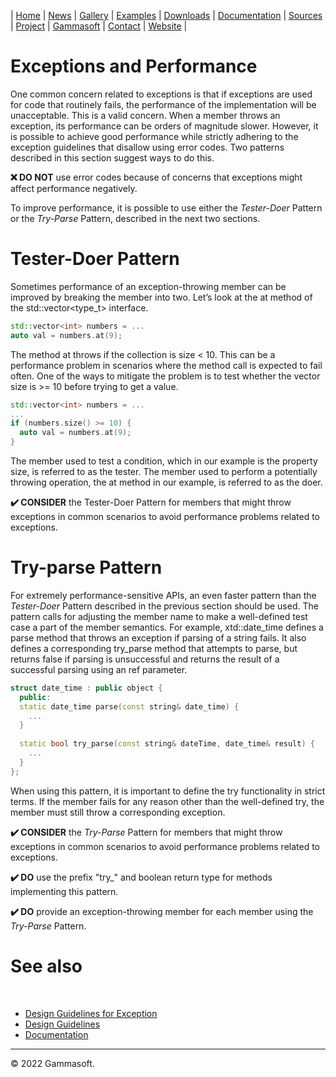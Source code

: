 | [Home](home.md) | [News](news.md) | [Gallery](gallery.md) | [Examples](examples.md) | [Downloads](downloads.md) | [Documentation](documentation.md) | [Sources](https://github.com/gammasoft71/xtd) | [Project](https://sourceforge.net/projects/xtdpro/) | [Gammasoft](gammasoft.md)  | [Contact](contact.md) | [Website](https://gammasoft71.wixsite.com/xtdpro) |

# Exceptions and Performance

One common concern related to exceptions is that if exceptions are used for code that routinely fails, the performance of the implementation will be unacceptable. This is a valid concern. When a member throws an exception, its performance can be orders of magnitude slower. However, it is possible to achieve good performance while strictly adhering to the exception guidelines that disallow using error codes. Two patterns described in this section suggest ways to do this.

**❌ DO NOT** use error codes because of concerns that exceptions might affect performance negatively.

To improve performance, it is possible to use either the *Tester-Doer* Pattern or the *Try-Parse* Pattern, described in the next two sections.

# Tester-Doer Pattern

Sometimes performance of an exception-throwing member can be improved by breaking the member into two. Let’s look at the at method of the std::vector<type_t> interface.

```c++
std::vector<int> numbers = ...
auto val = numbers.at(9);
```

The method at throws if the collection is size < 10. This can be a performance problem in scenarios where the method call is expected to fail often. One of the ways to mitigate the problem is to test whether the vector size is >= 10 before trying to get a value.

```c++
std::vector<int> numbers = ...
...
if (numbers.size() >= 10) {
  auto val = numbers.at(9);
}
```

The member used to test a condition, which in our example is the property size, is referred to as the tester. The member used to perform a potentially throwing operation, the at method in our example, is referred to as the doer.

**✔️ CONSIDER** the Tester-Doer Pattern for members that might throw exceptions in common scenarios to avoid performance problems related to exceptions.

# Try-parse Pattern

For extremely performance-sensitive APIs, an even faster pattern than the *Tester-Doer* Pattern described in the previous section should be used. The pattern calls for adjusting the member name to make a well-defined test case a part of the member semantics. For example, xtd::date_time defines a parse method that throws an exception if parsing of a string fails. It also defines a corresponding try_parse method that attempts to parse, but returns false if parsing is unsuccessful and returns the result of a successful parsing using an ref parameter.

```c++
struct date_time : public object {
  public:
  static date_time parse(const string& date_time) {
    ...
  }
  
  static bool try_parse(const string& dateTime, date_time& result) {
    ...
  }
};
```

When using this pattern, it is important to define the try functionality in strict terms. If the member fails for any reason other than the well-defined try, the member must still throw a corresponding exception.

**✔️ CONSIDER** the *Try-Parse* Pattern for members that might throw exceptions in common scenarios to avoid performance problems related to exceptions.

**✔️ DO** use the prefix "try_" and boolean return type for methods implementing this pattern.

**✔️ DO** provide an exception-throwing member for each member using the *Try-Parse* Pattern.

# See also
​
* [Design Guidelines for Exception](design_guidelines_for_exception.md)
* [Design Guidelines](design_guidelines.md)
* [Documentation](documentation.md)

______________________________________________________________________________________________

© 2022 Gammasoft.
